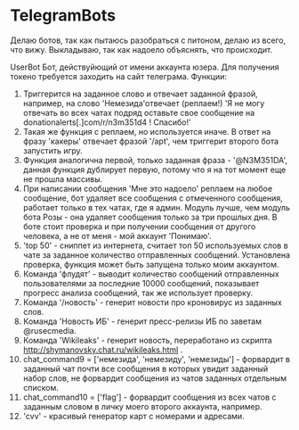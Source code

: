 # TelegramBots
Делаю ботов, так как пытаюсь разобраться с питоном, делаю из всего, что вижу.
Выкладываю, так как надоело объяснять, что происходит.


UserBot
Бот, действуйющий от имени аккаунта юзера. Для получения токено требуется заходить на сайт телеграма.
Функции: 
1. Триггерится на заданное слово и отвечает заданной фразой, например, на слово 'Немезида'отвечает (реплаем!) 'Я не могу отвечать во всех чатах подряд оставьте свое сообщение на donationalerts[.]com/r/n3m351d4 ! Спасибо!'
2. Такая же функция с реплаем, но используется иначе. В ответ на фразу 'какеры' отвечает фразой '/apt', чем триггерит второго бота запустить игру.
3. Функция аналогична первой, только заданная фраза - '@N3M351DA', данная функция дублирует первую, потому что я на тот момент еще не прошла массивы.
4. При написании сообщения 'Мне это надоело' реплаем на любое сообщение, бот удаляет все сообщения с отмеченного сообщения, работает только в тех чатах, где я админ. Модуль лучше, чем модуль бота Розы - она удаляет сообщения только за три прошлых дня. В боте стоит проверка и при получении сообщения от другого человека, а не от меня - мой аккаунт 'Понимаю'.
5. 'top 50' - сниппет из интернета, считает топ 50 используемых слов в чате за заданное количество отправленных сообщений. Установлена проверка, функция может быть запущена только моим аккаунтом.
6. Команда 'флудят' - выводит количество сообщений отправленных пользователями за последние 10000 сообщений, показывает прогресс анализа сообщений, так же использует проверку.
7. Команда '/новость' - генерит новости про кроновирус из заданных слов.
9. Команда 'Новость ИБ' - генерит пресс-релизы ИБ по заветам @rusecmedia.
10. Команда 'Wikileaks' - генерит новость, переработано из скрипта http://shymanovsky.chat.ru/wikileaks.html .
11. chat_command9 = ['немезида', 'немезиду', 'немезиды'] - форвардит в заданный чат почти все сообщения в которых увидит заданный набор слов, не форвардит сообщения из чатов заданных отдельным списком.
12. chat_command10 = ['flag'] - форвардит сообщения из всех чатов с заданным словом в личку моего второго аккаунта, например.
13. 'cvv' - красивый генератор карт с номерами и адресами.


